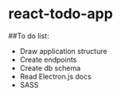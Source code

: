 # react-todo-app

##To do list:
- Draw application structure
- Create endpoints
- Create db schema
- Read Electron.js docs
- SASS
